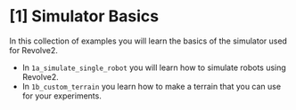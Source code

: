 # [1] Simulator Basics

In this collection of examples you will learn the basics of the simulator used for Revolve2.

- In `1a_simulate_single_robot` you will learn how to simulate robots using Revolve2.
- In `1b_custom_terrain` you learn how to make a terrain that you can use for your experiments.
